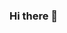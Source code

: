 ### Hi there 👋

<!--
**ST1LLWATER/ST1LLWATER** is a ✨ _special_ ✨ repository because its `README.md` (this file) appears on your GitHub profile.

Here are some ideas to get you started:

- 🔭 I’m currently working on MERN Stack
- 🌱 I’m currently learning Web Development
- 🤔 I’m looking for help with Js
- 📫 How to reach me: Discord: STILLWATER;#4723
- 😄 Pronouns: He/Him
- ⚡ Fun fact: Mitochondria Is The Powerhouse Of The Cell
-->
